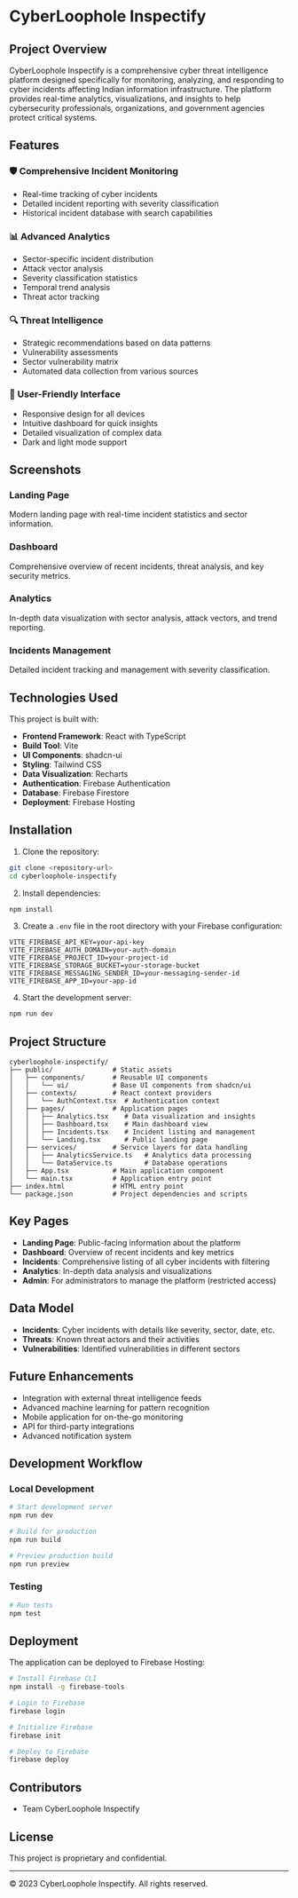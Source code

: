 # CyberLoophole Inspectify

## Project Overview

CyberLoophole Inspectify is a comprehensive cyber threat intelligence platform designed specifically for monitoring, analyzing, and responding to cyber incidents affecting Indian information infrastructure. The platform provides real-time analytics, visualizations, and insights to help cybersecurity professionals, organizations, and government agencies protect critical systems.

## Features

### 🛡️ Comprehensive Incident Monitoring
- Real-time tracking of cyber incidents
- Detailed incident reporting with severity classification
- Historical incident database with search capabilities

### 📊 Advanced Analytics
- Sector-specific incident distribution
- Attack vector analysis
- Severity classification statistics
- Temporal trend analysis
- Threat actor tracking

### 🔍 Threat Intelligence
- Strategic recommendations based on data patterns
- Vulnerability assessments
- Sector vulnerability matrix
- Automated data collection from various sources

### 📱 User-Friendly Interface
- Responsive design for all devices
- Intuitive dashboard for quick insights
- Detailed visualization of complex data
- Dark and light mode support

## Screenshots

### Landing Page
Modern landing page with real-time incident statistics and sector information.

### Dashboard
Comprehensive overview of recent incidents, threat analysis, and key security metrics.

### Analytics
In-depth data visualization with sector analysis, attack vectors, and trend reporting.

### Incidents Management
Detailed incident tracking and management with severity classification.

## Technologies Used

This project is built with:

- **Frontend Framework**: React with TypeScript
- **Build Tool**: Vite
- **UI Components**: shadcn-ui
- **Styling**: Tailwind CSS
- **Data Visualization**: Recharts
- **Authentication**: Firebase Authentication
- **Database**: Firebase Firestore
- **Deployment**: Firebase Hosting

## Installation

1. Clone the repository:
```bash
git clone <repository-url>
cd cyberloophole-inspectify
```

2. Install dependencies:
```bash
npm install
```

3. Create a `.env` file in the root directory with your Firebase configuration:
```
VITE_FIREBASE_API_KEY=your-api-key
VITE_FIREBASE_AUTH_DOMAIN=your-auth-domain
VITE_FIREBASE_PROJECT_ID=your-project-id
VITE_FIREBASE_STORAGE_BUCKET=your-storage-bucket
VITE_FIREBASE_MESSAGING_SENDER_ID=your-messaging-sender-id
VITE_FIREBASE_APP_ID=your-app-id
```

4. Start the development server:
```bash
npm run dev
```

## Project Structure

```
cyberloophole-inspectify/
├── public/               # Static assets
│   ├── components/       # Reusable UI components
│   │   └── ui/           # Base UI components from shadcn/ui
│   ├── contexts/         # React context providers
│   │   └── AuthContext.tsx  # Authentication context
│   ├── pages/            # Application pages
│   │   ├── Analytics.tsx    # Data visualization and insights
│   │   ├── Dashboard.tsx    # Main dashboard view
│   │   ├── Incidents.tsx    # Incident listing and management
│   │   └── Landing.tsx      # Public landing page
│   ├── services/         # Service layers for data handling
│   │   ├── AnalyticsService.ts   # Analytics data processing
│   │   └── DataService.ts        # Database operations
│   ├── App.tsx           # Main application component
│   └── main.tsx          # Application entry point
├── index.html            # HTML entry point
└── package.json          # Project dependencies and scripts
```

## Key Pages

- **Landing Page**: Public-facing information about the platform
- **Dashboard**: Overview of recent incidents and key metrics
- **Incidents**: Comprehensive listing of all cyber incidents with filtering
- **Analytics**: In-depth data analysis and visualizations
- **Admin**: For administrators to manage the platform (restricted access)

## Data Model

- **Incidents**: Cyber incidents with details like severity, sector, date, etc.
- **Threats**: Known threat actors and their activities
- **Vulnerabilities**: Identified vulnerabilities in different sectors

## Future Enhancements

- Integration with external threat intelligence feeds
- Advanced machine learning for pattern recognition
- Mobile application for on-the-go monitoring
- API for third-party integrations
- Advanced notification system

## Development Workflow

### Local Development

```bash
# Start development server
npm run dev

# Build for production
npm run build

# Preview production build
npm run preview
```

### Testing

```bash
# Run tests
npm test
```

## Deployment

The application can be deployed to Firebase Hosting:

```bash
# Install Firebase CLI
npm install -g firebase-tools

# Login to Firebase
firebase login

# Initialize Firebase
firebase init

# Deploy to Firebase
firebase deploy
```

## Contributors

- Team CyberLoophole Inspectify

## License

This project is proprietary and confidential.

---

© 2023 CyberLoophole Inspectify. All rights reserved.
